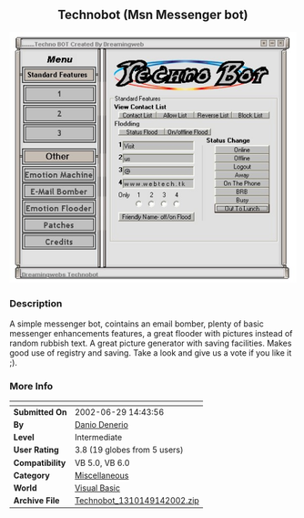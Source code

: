 ﻿<div align="center">

## Technobot \(Msn Messenger bot\)

<img src="PIC200291472586981.jpg">
</div>

### Description

A simple messenger bot, cointains an email bomber, plenty of basic messenger enhancements features, a great flooder with pictures instead of random rubbish text. A great picture generator with saving facilities. Makes good use of registry and saving. Take a look and give us a vote if you like it ;).
 
### More Info
 


<span>             |<span>
---                |---
**Submitted On**   |2002-06-29 14:43:56
**By**             |[Danio Denerio](https://github.com/Planet-Source-Code/PSCIndex/blob/master/ByAuthor/danio-denerio.md)
**Level**          |Intermediate
**User Rating**    |3.8 (19 globes from 5 users)
**Compatibility**  |VB 5\.0, VB 6\.0
**Category**       |[Miscellaneous](https://github.com/Planet-Source-Code/PSCIndex/blob/master/ByCategory/miscellaneous__1-1.md)
**World**          |[Visual Basic](https://github.com/Planet-Source-Code/PSCIndex/blob/master/ByWorld/visual-basic.md)
**Archive File**   |[Technobot\_1310149142002\.zip](https://github.com/Planet-Source-Code/danio-denerio-technobot-msn-messenger-bot__1-38986/archive/master.zip)








